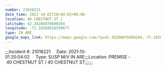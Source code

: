 ```yaml
---
number: 21016221
date_time: 2021-10-01T20:04:02+00:00
location: 40 CHESTNUT ST / 
latitude: 42.38286076690204
longitude: -71.18568018599677
type: IN ARE
google_maps_link: https://maps.google.com/?q=42.38286076690204,-71.18568018599677
---
```


;;;Incident #: 21016221     Date: 2021‐10‐01 20:04:02     Type: SUSP M/V IN ARE;;;Location: PREMISE ‐ 40 CHESTNUT ST / 40 CHESTNUT ST;;;;;;
